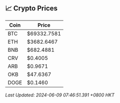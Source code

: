 ## 📈 Crypto Prices

| Coin | Price |
| ---- | ----- |
| BTC | $69332.7581 |
| ETH | $3682.6467 |
| BNB | $682.4881 |
| CRV | $0.4005 |
| ARB | $0.9671 |
| OKB | $47.6367 |
| DOGE | $0.1460 |

_Last Updated: 2024-06-09 07:46:51.391 +0800 HKT_